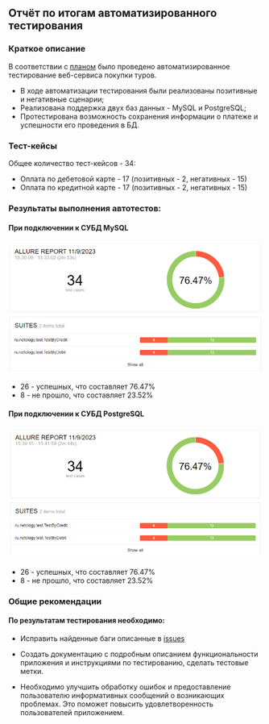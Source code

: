 ## Отчёт по итогам автоматизированного тестирования

### Краткое описание

В соответствии с [планом](https://github.com/MVGIC/QA-Diploma/blob/master/Documentation/Plan.md) было проведено автоматизированное тестирование веб-сервиса покупки туров.

- В ходе автоматизации тестирования были реализованы позитивные и негативные сценарии;
- Реализована поддержка двух баз данных - MySQL и PostgreSQL;
- Протестирована возможность сохранения информации о платеже и успешности его проведения в БД.

### Тест-кейсы

Общее количество тест-кейсов - 34:

- Оплата по дебетовой карте - 17 (позитивных - 2, негативных - 15)
- Оплата по кредитной карте - 17 (позитивных - 2, негативных - 15)

### Результаты выполнения автотестов:

#### При подключении к СУБД MySQL

![img.png](img.png)

* 26 - успешных, что составляет 76.47%
*  8  - не прошло, что составляет 23.52%

#### При подключении к СУБД PostgreSQL

![img_1.png](img_1.png)

* 26 - успешных, что составляет 76.47%
*  8 - не прошло, что составляет 23.52%

### Общие рекомендации

#### По результатам тестирования необходимо:

- Исправить найденные баги описанные в [issues](https://github.com/EvheniiV/diplom_QA/issues)

- Создать документацию с подробным описанием функциональности приложения и инструкциями по тестированию, 
сделать тестовые метки.

- Необходимо улучшить обработку ошибок и предоставление пользователю информативных сообщений о возникающих 
проблемах. Это поможет повысить удовлетворенность пользователей приложением.